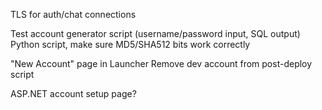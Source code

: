 TLS for auth/chat connections

Test account generator script (username/password input, SQL output)
    Python script, make sure MD5/SHA512 bits work correctly

"New Account" page in Launcher
    Remove dev account from post-deploy script

ASP.NET account setup page?